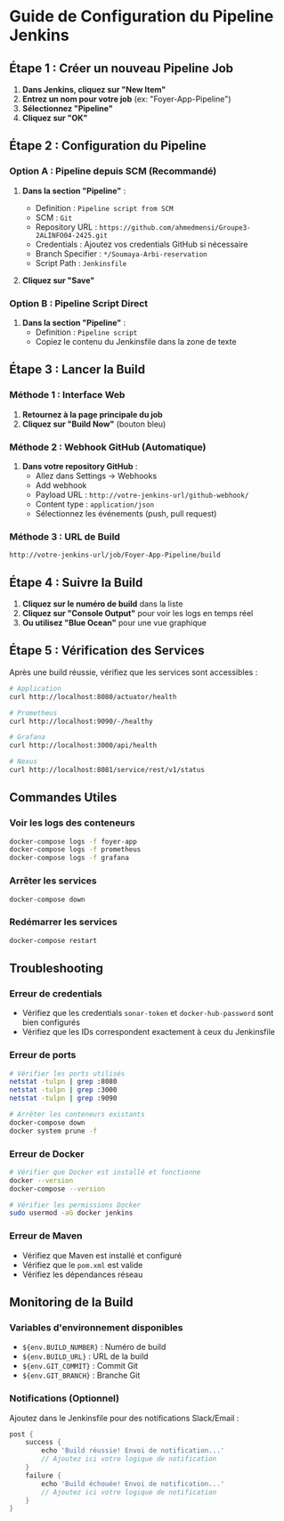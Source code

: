 # Guide de Configuration du Pipeline Jenkins

## Étape 1 : Créer un nouveau Pipeline Job

1. **Dans Jenkins, cliquez sur "New Item"**
2. **Entrez un nom pour votre job** (ex: "Foyer-App-Pipeline")
3. **Sélectionnez "Pipeline"**
4. **Cliquez sur "OK"**

## Étape 2 : Configuration du Pipeline

### Option A : Pipeline depuis SCM (Recommandé)

1. **Dans la section "Pipeline"** :
   - Definition : `Pipeline script from SCM`
   - SCM : `Git`
   - Repository URL : `https://github.com/ahmedmensi/Groupe3-2ALINFO04-2425.git`
   - Credentials : Ajoutez vos credentials GitHub si nécessaire
   - Branch Specifier : `*/Soumaya-Arbi-reservation`
   - Script Path : `Jenkinsfile`

2. **Cliquez sur "Save"**

### Option B : Pipeline Script Direct

1. **Dans la section "Pipeline"** :
   - Definition : `Pipeline script`
   - Copiez le contenu du Jenkinsfile dans la zone de texte

## Étape 3 : Lancer la Build

### Méthode 1 : Interface Web
1. **Retournez à la page principale du job**
2. **Cliquez sur "Build Now"** (bouton bleu)

### Méthode 2 : Webhook GitHub (Automatique)
1. **Dans votre repository GitHub** :
   - Allez dans Settings → Webhooks
   - Add webhook
   - Payload URL : `http://votre-jenkins-url/github-webhook/`
   - Content type : `application/json`
   - Sélectionnez les événements (push, pull request)

### Méthode 3 : URL de Build
```
http://votre-jenkins-url/job/Foyer-App-Pipeline/build
```

## Étape 4 : Suivre la Build

1. **Cliquez sur le numéro de build** dans la liste
2. **Cliquez sur "Console Output"** pour voir les logs en temps réel
3. **Ou utilisez "Blue Ocean"** pour une vue graphique

## Étape 5 : Vérification des Services

Après une build réussie, vérifiez que les services sont accessibles :

```bash
# Application
curl http://localhost:8080/actuator/health

# Prometheus
curl http://localhost:9090/-/healthy

# Grafana
curl http://localhost:3000/api/health

# Nexus
curl http://localhost:8081/service/rest/v1/status
```

## Commandes Utiles

### Voir les logs des conteneurs
```bash
docker-compose logs -f foyer-app
docker-compose logs -f prometheus
docker-compose logs -f grafana
```

### Arrêter les services
```bash
docker-compose down
```

### Redémarrer les services
```bash
docker-compose restart
```

## Troubleshooting

### Erreur de credentials
- Vérifiez que les credentials `sonar-token` et `docker-hub-password` sont bien configurés
- Vérifiez que les IDs correspondent exactement à ceux du Jenkinsfile

### Erreur de ports
```bash
# Vérifier les ports utilisés
netstat -tulpn | grep :8080
netstat -tulpn | grep :3000
netstat -tulpn | grep :9090

# Arrêter les conteneurs existants
docker-compose down
docker system prune -f
```

### Erreur de Docker
```bash
# Vérifier que Docker est installé et fonctionne
docker --version
docker-compose --version

# Vérifier les permissions Docker
sudo usermod -aG docker jenkins
```

### Erreur de Maven
- Vérifiez que Maven est installé et configuré
- Vérifiez que le `pom.xml` est valide
- Vérifiez les dépendances réseau

## Monitoring de la Build

### Variables d'environnement disponibles
- `${env.BUILD_NUMBER}` : Numéro de build
- `${env.BUILD_URL}` : URL de la build
- `${env.GIT_COMMIT}` : Commit Git
- `${env.GIT_BRANCH}` : Branche Git

### Notifications (Optionnel)
Ajoutez dans le Jenkinsfile pour des notifications Slack/Email :

```groovy
post {
    success {
        echo 'Build réussie! Envoi de notification...'
        // Ajoutez ici votre logique de notification
    }
    failure {
        echo 'Build échouée! Envoi de notification...'
        // Ajoutez ici votre logique de notification
    }
}
``` 